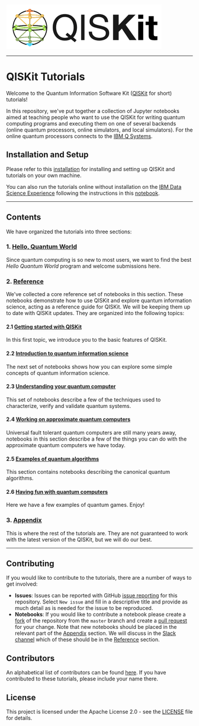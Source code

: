 
<img src="images/QISKit.gif">

***

# QISKit Tutorials

Welcome to the Quantum Information Software Kit ([QISKit](https://www.qiskit.org/) for short) tutorials! 

In this repository, we've put together a collection of Jupyter notebooks aimed at teaching people who want to use the QISKit for writing quantum computing programs and executing them on one of several backends (online quantum processors, online simulators, and local simulators). For the online quantum processors connects to the [IBM Q Systems](https://quantumexperience.ng.bluemix.net/qx/devices).

## Installation and Setup
Please refer to this [installation](INSTALL.md) for installing and setting up QISKit and tutorials on your own machine.

You can also run the tutorials online without installation on the [IBM Data Science Experience](https://datascience.ibm.com/) following the instructions in this [notebook](DSX.ipynb).

***

## Contents
We have organized the tutorials into three sections:

### 1. [Hello, Quantum World](hello_world/)
Since quantum computing is so new to most users, we want to find the best *Hello Quantum World* program and welcome submissions here. 

### 2. [Reference](reference/)<a id='reference'></a>
We've collected a core reference set of notebooks in this section. These notebooks demonstrate how to use QISKit and explore quantum information science, acting as a reference guide for QISKit. We will be keeping them up to date with QISKit updates. They are organized into the following topics:

#### 2.1 [Getting started with QISKit](reference/tools)
In this first topic, we introduce you to the basic features of QISKit.
        
#### 2.2 [Introduction to quantum information science](reference/qis)
The next set of notebooks shows how you can explore some simple concepts of quantum information science. 
    
####  2.3 [Understanding your quantum computer](reference/qcvv)
This set of notebooks describe a few of the techniques used to characterize, verify and validate quantum systems. 

####  2.4 [Working on approximate quantum computers](reference/approximate)
Universal fault tolerant quantum computers are still many years away, notebooks in this section describe a few of the things you can do with the approximate quantum computers we have today.

#### 2.5 [Examples of quantum algorithms](reference/algorithms)
This section contains notebooks describing the canonical quantum algorithms. 

####  2.6 [Having fun with quantum computers](reference/games)
Here we have a few examples of quantum games. Enjoy!

### 3. [Appendix](appendix)<a id='appendix'></a>
This is where the rest of the tutorials are. They are not guaranteed to work with the latest version of the QISKit, but we will do our best. 
***  

## Contributing
If you would like to contribute to the tutorials, there are a number of ways to get involved:

* **Issues**: Issues can be reported with GitHub [issue reporting](https://github.com/QISKit/qiskit-tutorial/issues) for this repository. Select `New issue` and fill in a descriptive title and provide as much detail as is needed for the issue to be reproduced.
* **Notebooks**: If you would like to contribute a notebook please create a [fork](https://help.github.com/articles/fork-a-repo/) of the repository from the `master` branch and create a [pull request](https://help.github.com/articles/about-pull-requests/) for your change. Note that new notebooks should be placed in the relevant part of the [Appendix](appendix) section. We will discuss in the [Slack channel](https://qiskit.slack.com/messages/C7SN3T90V) which of these should be in the [Reference](reference) section.

## Contributors
An alphabetical list of contributors can be found [here](CONTRIBUTORS.md). If you have contributed to these tutorials, please include your name there.

## License
This project is licensed under the Apache License 2.0 - see the [LICENSE](https://github.com/QISKit/qiskit-tutorial/blob/master/LICENSE) file for details.
